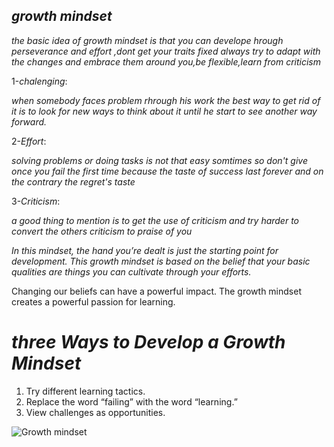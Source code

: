 ## ***growth mindset***

*the basic idea of growth mindset is that you can develope hrough perseverance and effort ,dont get your traits fixed always try to adapt with the changes and embrace them around you,be flexible,learn from criticism*

1-*chalenging*:

*when somebody faces problem rhrough his work the best way to get rid of it is to look for new ways to think about it until he start to see another way forward.*

2-*Effort*:

*solving problems or doing tasks is not that easy somtimes so don't give once you fail the first time because the taste of success last forever and on the contrary the regret's taste*

3-*Criticism*:

*a good thing to mention is to get the use of criticism and try harder to convert the others criticism to praise of you*


 *In this mindset, the hand you’re dealt is just the starting point for development. This growth mindset is based on the belief that your basic qualities are things you can cultivate through your efforts.*

Changing our beliefs can have a powerful impact. The growth mindset creates a powerful passion for learning.

# *three Ways to Develop a Growth Mindset* 
1. Try different learning tactics.
1. Replace the word “failing” with the word “learning.”
1. View challenges as opportunities.

![Growth mindset](https://image.shutterstock.com/image-illustration/big-head-human-think-growth-260nw-1666451368.jpg) 
